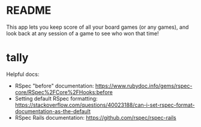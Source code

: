 # README

This app lets you keep score of all your board games (or any games), and look back at any session of a game to see who won that time!
# tally

Helpful docs:

- RSpec "before" documentation: https://www.rubydoc.info/gems/rspec-core/RSpec%2FCore%2FHooks:before
- Setting default RSpec formatting: https://stackoverflow.com/questions/40023188/can-i-set-rspec-format-documentation-as-the-default
- RSpec Rails documentation: https://github.com/rspec/rspec-rails